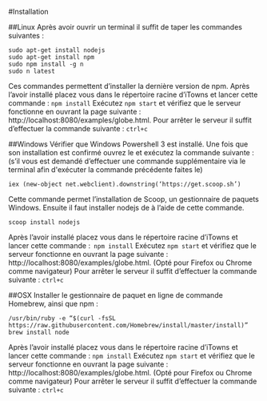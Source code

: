#Installation

##Linux
Après avoir ouvrir un terminal il suffit de taper les commandes suivantes :
 ```
sudo apt-get install nodejs
sudo apt-get install npm
sudo npm install -g n
sudo n latest
```

Ces commandes permettent d’installer la dernière version de npm. Après l’avoir installé placez vous dans le répertoire racine d’iTowns et lancer cette commande : ```npm install```
Exécutez ```npm start``` et vérifiez que le serveur fonctionne en ouvrant la page suivante : http://localhost:8080/examples/globe.html.
Pour arrêter le serveur il suffit d’effectuer la commande suivante : ```ctrl+c```

##Windows
Vérifier que Windows Powershell 3 est installé. Une fois que son installation est confirmé ouvrez le et exécutez la commande suivante : (s’il vous est demandé d’effectuer une commande supplémentaire via le terminal afin d'exécuter la commande précédente faites le)
```
iex (new-object net.webclient).downstring(‘https://get.scoop.sh’)
```
Cette commande permet l’installation de Scoop, un gestionnaire de paquets Windows. Ensuite il faut installer nodejs de à l’aide de cette commande.
```
scoop install nodejs
```
Après l’avoir installé placez vous dans le répertoire racine d’iTowns et lancer cette commande :``` npm install```
Exécutez ```npm start``` et vérifiez que le serveur fonctionne en ouvrant la page suivante : http://localhost:8080/examples/globe.html. (Opté pour Firefox ou Chrome comme navigateur)
Pour arrêter le serveur il suffit d’effectuer la commande suivante : ```ctrl+c```

##OSX
Installer le gestionnaire de paquet en ligne de commande Homebrew, ainsi que npm :
```
/usr/bin/ruby -e “$(curl -fsSL https://raw.githubusercontent.com/Homebrew/install/master/install)”
brew install node
```
Après l’avoir installé placez vous dans le répertoire racine d’iTowns et lancer cette commande : ```npm install```
Exécutez ```npm start``` et vérifiez que le serveur fonctionne en ouvrant la page suivante : http://localhost:8080/examples/globe.html. (Opté pour Firefox ou Chrome comme navigateur)
Pour arrêter le serveur il suffit d’effectuer la commande suivante : ```ctrl+c```
